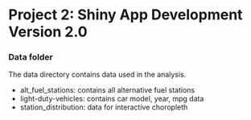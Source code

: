 # Project 2: Shiny App Development Version 2.0

### Data folder

The data directory contains data used in the analysis.
- alt_fuel_stations: contains all alternative fuel stations
- light-duty-vehicles: contains car model, year, mpg data
- station_distribution: data for interactive choropleth

